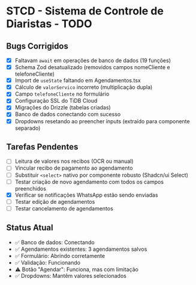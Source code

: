 # STCD - Sistema de Controle de Diaristas - TODO

## Bugs Corrigidos
- [x] Faltavam `await` em operações de banco de dados (19 funções)
- [x] Schema Zod desatualizado (removidos campos nomeCliente e telefoneCliente)
- [x] Import de `useState` faltando em Agendamentos.tsx
- [x] Cálculo de `valorServico` incorreto (multiplicação dupla)
- [x] Campo `telefoneCliente` no formulário
- [x] Configuração SSL do TiDB Cloud
- [x] Migrações do Drizzle (tabelas criadas)
- [x] Banco de dados conectando com sucesso
- [x] Dropdowns resetando ao preencher inputs (extraído para componente separado)

## Tarefas Pendentes
- [ ] Leitura de valores nos recibos (OCR ou manual)
- [ ] Vincular recibo de pagamento ao agendamento
- [ ] Substituir `<select>` nativo por componente robusto (Shadcn/ui Select)
- [ ] Testar criação de novo agendamento com todos os campos preenchidos
- [x] Verificar se notificações WhatsApp estão sendo enviadas
- [ ] Testar edição de agendamentos
- [ ] Testar cancelamento de agendamentos

## Status Atual
- ✅ Banco de dados: Conectando
- ✅ Agendamentos existentes: 3 agendamentos salvos
- ✅ Formulário: Abrindo corretamente
- ✅ Validação: Funcionando
- ⚠️ Botão "Agendar": Funciona, mas com limitação
- ✅ Dropdowns: Mantêm valores selecionados

